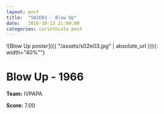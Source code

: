 ```yaml
---
layout: post
title:  "S02E03 - Blow Up"
date:   2016-10-13 21:00:00
categories: corinthiale post
---
```


![Blow Up poster]({{ "/assets/s02e03.jpg" | absolute_url }}){: width="40%""}

# **Blow Up** - 1966

**Team:** IVPAPA

**Score:** 7.00

